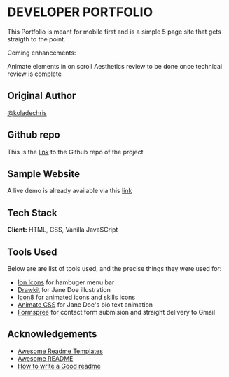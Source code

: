 # DEVELOPER PORTFOLIO

This Portfolio is meant for mobile first and is a simple 5 page site that gets straigth to the point.

Coming enhancements:

Animate elements in on scroll
Aesthetics review to be done once technical review is complete


## Original Author

[@koladechris](https://www.twitter.com/koladechris)

## Github repo

This is the [link](https://github.com/Ksound22/developer-portfolio) to the Github repo of the project

## Sample Website

A live demo is already available via this [link](https://eager-williams-af0d00.netlify.app/?)

## Tech Stack

**Client:** HTML, CSS, Vanilla JavaSCript

## Tools Used

Below are are list of tools used, and the precise things they were used for:

- [Ion Icons](https://ionic.io/ionicons) for hambuger menu bar
- [Drawkit](https://www.drawkit.io/) for Jane Doe illustration
- [Icon8](https://icons8.com/) for animated icons and skills icons
- [Animate CSS](https://animate.style/) for Jane Doe's bio text animation
- [Formspree](https://formspree.io/) for contact form submision and straight delivery to Gmail

## Acknowledgements

- [Awesome Readme Templates](https://awesomeopensource.com/project/elangosundar/awesome-README-templates)
- [Awesome README](https://github.com/matiassingers/awesome-readme)
- [How to write a Good readme](https://bulldogjob.com/news/449-how-to-write-a-good-readme-for-your-github-project)
